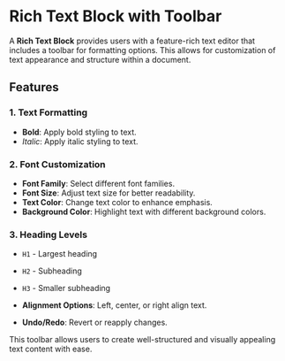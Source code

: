 # Rich Text Block with Toolbar

A **Rich Text Block** provides users with a feature-rich text editor that includes a toolbar for formatting options. This allows for customization of text appearance and structure within a document.

## Features

### 1. Text Formatting
- **Bold**: Apply bold styling to text.
- *Italic*: Apply italic styling to text.

### 2. Font Customization
- **Font Family**: Select different font families.
- **Font Size**: Adjust text size for better readability.
- **Text Color**: Change text color to enhance emphasis.
- **Background Color**: Highlight text with different background colors.

### 3. Heading Levels
- `H1` - Largest heading
- `H2` - Subheading
- `H3` - Smaller subheading

- **Alignment Options**: Left, center, or right align text.
- **Undo/Redo**: Revert or reapply changes.

This toolbar allows users to create well-structured and visually appealing text content with ease.


